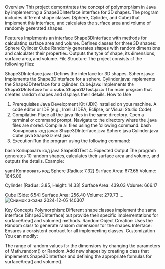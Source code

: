 Overview
This project demonstrates the concept of polymorphism in Java by implementing a Shape3DInterface interface for 3D shapes. The program includes different shape classes (Sphere, Cylinder, and Cube) that implement this interface, and calculates the surface area and volume of randomly generated shapes.

Features
Implements an interface Shape3DInterface with methods for calculating surface area and volume.
Defines classes for three 3D shapes:
Sphere
Cylinder
Cube
Randomly generates shapes with random dimensions and calculates their properties.
Outputs the type of shape, its dimensions, surface area, and volume.
File Structure
The project consists of the following files:

Shape3DInterface.java: Defines the interface for 3D shapes.
Sphere.java: Implements the Shape3DInterface for a sphere.
Cylinder.java: Implements the Shape3DInterface for a cylinder.
Cube.java: Implements the Shape3DInterface for a cube.
Shape3DTest.java: The main program that creates random shapes and displays their details.
How to Use
1. Prerequisites
Java Development Kit (JDK) installed on your machine.
A code editor or IDE (e.g., IntelliJ IDEA, Eclipse, or Visual Studio Code).
2. Compilation
Place all the .java files in the same directory.
Open a terminal or command prompt.
Navigate to the directory where the .java files are stored.
Compile all files using the following command:
bash
Копировать код
javac Shape3DInterface.java Sphere.java Cylinder.java Cube.java Shape3DTest.java
3. Execution
Run the program using the following command:

bash
Копировать код
java Shape3DTest
4. Expected Output
The program generates 10 random shapes, calculates their surface area and volume, and outputs the details. Example:

yaml
Копировать код
Sphere [Radius: 7.32]
Surface Area: 673.65
Volume: 1645.06

Cylinder [Radius: 3.85, Height: 14.33]
Surface Area: 439.03
Volume: 666.17

Cube [Side: 6.54]
Surface Area: 256.40
Volume: 279.73
...
![Снимок экрана 2024-12-05 140307](https://github.com/user-attachments/assets/4be3c953-286d-43c4-bbc5-fb215783bece)

Key Concepts
Polymorphism: Different shape classes implement the same interface (Shape3DInterface) but provide their specific implementations for surfaceArea() and volume() methods.
Random Object Creation: Uses the Random class to generate random dimensions for the shapes.
Interface: Ensures a consistent contract for all implementing classes.
Customization
You can modify:

The range of random values for the dimensions by changing the parameters of Math.random() or Random.
Add new shapes by creating a class that implements Shape3DInterface and defining the appropriate formulas for surfaceArea() and volume().
